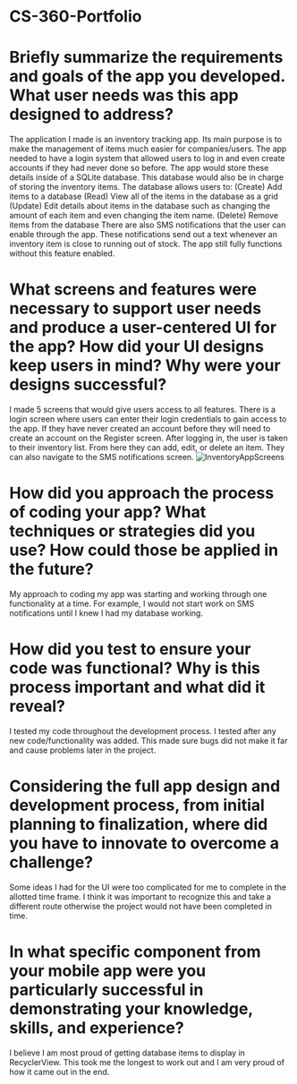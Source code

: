 # CS-360-Portfolio
# Briefly summarize the requirements and goals of the app you developed. What user needs was this app designed to address?
The application I made is an inventory tracking app. Its main purpose is to make the management of items much easier for companies/users. The app needed to have a login system that allowed users to log in and even create accounts if they had never done so before. The app would store these details inside of a SQLite database. This database would also be in charge of storing the inventory items. The database allows users to:
(Create) Add items to a database
(Read) View all of the items in the database as a grid
(Update) Edit details about items in the database such as changing the amount of each item and even changing the item name.
(Delete) Remove items from the database
There are also SMS notifications that the user can enable through the app. These notifications send out a text whenever an inventory item is close to running out of stock. The app still fully functions without this feature enabled.

# What screens and features were necessary to support user needs and produce a user-centered UI for the app? How did your UI designs keep users in mind? Why were your designs successful?
I made 5 screens that would give users access to all features. There is a login screen where users can enter their login credentials to gain access to the app. If they have never created an account before they will need to create an account on the Register screen. After logging in, the user is taken to their inventory list. From here they can add, edit, or delete an item. They can also navigate to the SMS notifications screen. 
![InventoryAppScreens](https://github.com/AricaBry/CS-360-Portfolio/assets/99919870/735761ff-ff35-41eb-8c3e-8628643da16e)

# How did you approach the process of coding your app? What techniques or strategies did you use? How could those be applied in the future?
My approach to coding my app was starting and working through one functionality at a time. For example, I would not start work on SMS notifications until I knew I had my database working.

# How did you test to ensure your code was functional? Why is this process important and what did it reveal?
I tested my code throughout the development process. I tested after any new code/functionality was added. This made sure bugs did not make it far and cause problems later in the project.

# Considering the full app design and development process, from initial planning to finalization, where did you have to innovate to overcome a challenge? 
Some ideas I had for the UI were too complicated for me to complete in the allotted time frame. I think it was important to recognize this and take a different route otherwise the project would not have been completed in time.

# In what specific component from your mobile app were you particularly successful in demonstrating your knowledge, skills, and experience?
I believe I am most proud of getting database items to display in RecyclerView. This took me the longest to work out and I am very proud of how it came out in the end. 
